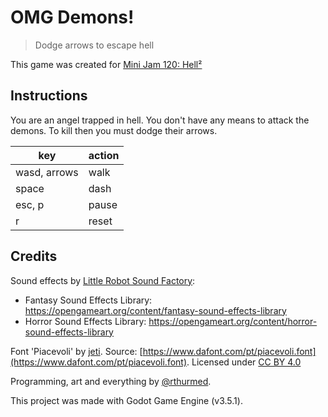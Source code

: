 # OMG Demons!

> Dodge arrows to escape hell

This game was created for [Mini Jam 120: Hell²](https://itch.io/jam/mini-jam-120-hell)

## Instructions

You are an angel trapped in hell. You don't have any means to attack the demons. To kill then you must dodge their arrows.

| key          | action |
|--------------|--------|
| wasd, arrows | walk   |
| space        | dash   |
| esc, p       | pause  |
| r            | reset  |

## Credits

Sound effects by [Little Robot Sound Factory](www.littlerobotsoundfactory.com):
- Fantasy Sound Effects Library: https://opengameart.org/content/fantasy-sound-effects-library
- Horror Sound Effects Library: https://opengameart.org/content/horror-sound-effects-library

Font 'Piacevoli' by [jeti](https://fontenddev.com/). Source: [https://www.dafont.com/pt/piacevoli.font](https://www.dafont.com/pt/piacevoli.font). Licensed under [CC BY 4.0](https://creativecommons.org/licenses/by/4.0/)

Programming, art and everything by [@rthurmed](https://rthurmed.itch.io/).

This project was made with Godot Game Engine (v3.5.1).

